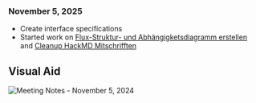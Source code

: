 ### November 5, 2025

- Create interface specifications
- Started work on
    [Flux-Struktur- und Abhängigketsdiagramm erstellen](https://github.com/orgs/food2gether/projects/2/views/4?pane=issue&itemId=85945718&issue=food2gether%7Cdocumentation%7C3) and
    [Cleanup HackMD Mitschrifften](https://github.com/orgs/food2gether/projects/2/views/4?pane=issue&itemId=85906118&issue=food2gether%7Cdocumentation%7C1)

## Visual Aid

![Meeting Notes - November 5, 2024](https://hackmd.io/_uploads/SynDOswbke.jpg)
